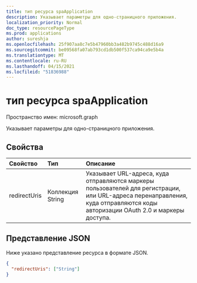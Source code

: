 ```yaml
---
title: тип ресурса spaApplication
description: Указывает параметры для одно-страницного приложения.
localization_priority: Normal
doc_type: resourcePageType
ms.prod: applications
author: sureshja
ms.openlocfilehash: 25f907aa8c7e5b47960bb3a482b9745c488d16a9
ms.sourcegitcommit: be09568fa07ab793cd1db500f537ca94ca9e5b4a
ms.translationtype: MT
ms.contentlocale: ru-RU
ms.lasthandoff: 04/15/2021
ms.locfileid: "51836988"
---
```

# <a name="spaapplication-resource-type"></a>тип ресурса spaApplication

Пространство имен: microsoft.graph

Указывает параметры для одно-страницного приложения.

## <a name="properties"></a>Свойства

| Свойство | Тип | Описание |
|:---------|:-----|:------------|
| redirectUris | Коллекция String | Указывает URL-адреса, куда отправляются маркеры пользователей для регистрации, или URL-адреса перенаправления, куда отправляются коды авторизации OAuth 2.0 и маркеры доступа. |

## <a name="json-representation"></a>Представление JSON
Ниже указано представление ресурса в формате JSON.

<!-- {
  "blockType": "resource",
  "optionalProperties": [
  ],
  "@odata.type": "microsoft.graph.spaApplication"
}-->

```json
{
  "redirectUris": ["String"]
}
```
